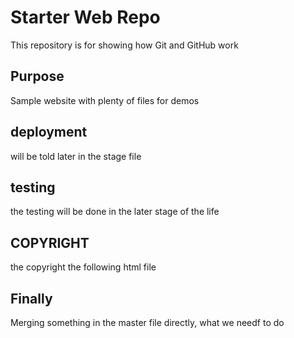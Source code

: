 # Starter Web Repo

This repository is for showing how Git and GitHub work

## Purpose

Sample website with plenty of files for demos

## deployment	

will be told later in the stage file

## testing
the testing will be done in the later stage of the life

## COPYRIGHT

the copyright the following html file

## Finally
Merging something in the master file directly, what we needf to do
